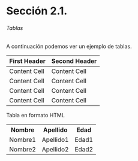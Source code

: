 # Sección 2.1.

###### Tablas

A continuación podemos ver un ejemplo de tablas.

| First Header  | Second Header |
| ------------- | ------------- |
| Content Cell  | Content Cell  |
| Content Cell  | Content Cell  |
| Content Cell  | Content Cell  |
| Content Cell  | Content Cell  |


Tabla en formato HTML

<table style="width:80%">
  <tr>
    <th>Nombre</th>
    <th>Apellido</th> 
    <th>Edad</th>
  </tr>
  <tr>
    <td>Nombre1</td>
    <td>Apellido1</td> 
    <td>Edad1</td>
  </tr>
  <tr>
    <td>Nombre2</td>
    <td>Apellido2</td>
    <td>Edad2</td>
  </tr>
</table>


